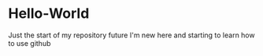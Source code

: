 # Hello-World
Just the start of my repository future
I'm new here and starting to learn how to use github
